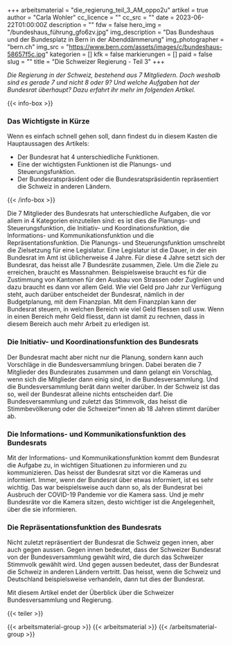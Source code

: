 +++
arbeitsmaterial = "die_regierung_teil_3_AM_oppo2u"
artikel = true
author = "Carla Wohler"
cc_licence = ""
cc_src = ""
date = 2023-06-22T01:00:00Z
description = ""
fdw = false
hero_img = "/bundeshaus_führung_gfo6zv.jpg"
img_description = "Das Bundeshaus und der Bundesplatz in Bern in der Abenddämmerung"
img_photographer = "bern.ch"
img_src = "https://www.bern.com/assets/images/c/bundeshaus-58657f5c.jpg"
kategorien = []
kfk = false
markierungen = []
paid = false
slug = ""
title = "Die Schweizer Regierung - Teil 3"
+++

_Die Regierung in der Schweiz, bestehend aus 7 Mitgliedern. Doch weshalb sind es gerade 7 und nicht 8 oder 9? Und welche Aufgaben hat der Bundesrat überhaupt? Dazu erfahrt ihr mehr im folgenden Artikel._

{{< info-box >}} <h3>Das Wichtigste in Kürze</h3>

<p>Wenn es einfach schnell gehen soll, dann findest du in diesem Kasten die Hauptaussagen des Artikels:</p>

<ul>

<li>Der Bundesrat hat 4 unterschiedliche Funktionen.</li>

<li>Eine der wichtigsten Funktionen ist die Planungs- und Steuerungsfunktion.</li>

<li>Der Bundesratspräsident oder die Bundesratspräsidentin repräsentiert die Schweiz in anderen Ländern.</li>

</ul> {{< /info-box >}}

Die 7 Mitglieder des Bundesrats hat unterschiedliche Aufgaben, die vor allem in 4 Kategorien einzuteilen sind: es ist dies die Planungs- und Steuerungsfunktion, die Initiativ- und Koordinationsfunktion, die Informations- und Kommunikationsfunktion und die Repräsentationsfunktion. Die Planungs- und Steuerungsfunktion umschreibt die Zielsetzung für eine Legislatur. Eine Legislatur ist die Dauer, in der ein Bundesrat im Amt ist üblicherweise 4 Jahre. Für diese 4 Jahre setzt sich der Bundesrat, das heisst alle 7 Bundesräte zusammen, Ziele. Um die Ziele zu erreichen, braucht es Massnahmen. Beispielsweise braucht es für die Zustimmung von Kantonen für den Ausbau von Strassen oder Zuglinien und dazu braucht es dann vor allem Geld. Wie viel Geld pro Jahr zur Verfügung steht, auch darüber entscheidet der Bundesrat, nämlich in der Budgetplanung, mit dem Finanzplan. Mit dem Finanzplan kann der Bundesrat steuern, in welchen Bereich wie viel Geld fliessen soll usw. Wenn in einen Bereich mehr Geld fliesst, dann ist damit zu rechnen, dass in diesem Bereich auch mehr Arbeit zu erledigen ist.

### Die Initiativ- und Koordinationsfunktion des Bundesrats

Der Bundesrat macht aber nicht nur die Planung, sondern kann auch Vorschläge in die Bundesversammlung bringen. Dabei beraten die 7 Mitglieder des Bundesrates zusammen und dann gelangt ein Vorschlag, wenn sich die Mitglieder dann einig sind, in die Bundesversammlung. Und die Bundesversammlung berät dann weiter darüber. In der Schweiz ist das so, weil der Bundesrat alleine nichts entscheiden darf. Die Bundesversammlung und zuletzt das Stimmvolk, das heisst die Stimmbevölkerung oder die Schweizer*innen ab 18 Jahren stimmt darüber ab.

### Die Informations- und Kommunikationsfunktion des Bundesrats

Mit der Informations- und Kommunikationsfunktion kommt dem Bundesrat die Aufgabe zu, in wichtigen Situationen zu informieren und zu kommunizieren. Das heisst der Bundesrat sitzt vor die Kameras und informiert. Immer, wenn der Bundesrat über etwas informiert, ist es sehr wichtig. Das war beispielsweise auch dann so, als der Bundesrat bei Ausbruch der COVID-19 Pandemie vor die Kamera sass. Und je mehr Bundesräte vor die Kamera sitzen, desto wichtiger ist die Angelegenheit, über die sie informieren.

### Die Repräsentationsfunktion des Bundesrats

Nicht zuletzt repräsentiert der Bundesrat die Schweiz gegen innen, aber auch gegen aussen. Gegen innen bedeutet, dass der Schweizer Bundesrat von der Bundesversammlung gewählt wird, die durch das Schweizer Stimmvolk gewählt wird. Und gegen aussen bedeutet, dass der Bundesrat die Schweiz in anderen Ländern vertritt. Das heisst, wenn die Schweiz und Deutschland beispielsweise verhandeln, dann tut dies der Bundesrat.

Mit diesem Artikel endet der Überblick über die Schweizer Bundesversammlung und Regierung.

{{< teiler >}}

{{< arbeitsmaterial-group >}}
{{< arbeitsmaterial >}}
{{< /arbeitsmaterial-group >}}
